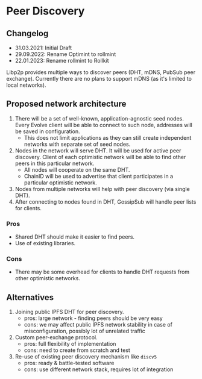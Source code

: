 # Peer Discovery

## Changelog

- 31.03.2021: Initial Draft
- 29.09.2022: Rename Optimint to rollmint
- 22.01.2023: Rename rollmint to Rollkit

Libp2p provides multiple ways to discover peers (DHT, mDNS, PubSub peer exchange). Currently there are no plans to support mDNS (as it's limited to local networks).

## Proposed network architecture

1. There will be a set of well-known, application-agnostic seed nodes. Every Evolve client will be able to connect to such node, addresses will be saved in configuration.
    - This does not limit applications as they can still create independent networks with separate set of seed nodes.
2. Nodes in the network will serve DHT. It will be used for active peer discovery. Client of each optimistic network will be able to find other peers in this particular network.
    - All nodes will cooperate on the same DHT.
    - ChainID will be used to advertise that client participates in a particular optimistic network.
3. Nodes from multiple networks will help with peer discovery (via single DHT).
4. After connecting to nodes found in DHT, GossipSub will handle peer lists for clients.

### Pros

- Shared DHT should make it easier to find peers.
- Use of existing libraries.

### Cons

- There may be some overhead for clients to handle DHT requests from other optimistic networks.

## Alternatives

1. Joining public IPFS DHT for peer discovery.
    - pros: large network - finding peers should be very easy
    - cons: we may affect public IPFS network stability in case of misconfiguration, possibly lot of unrelated traffic
2. Custom peer-exchange protocol.
    - pros: full flexibility of implementation
    - cons: need to create from scratch and test
3. Re-use of existing peer discovery mechanism like `discv5`
    - pros: ready & battle-tested software
    - cons: use different network stack, requires lot of integration
